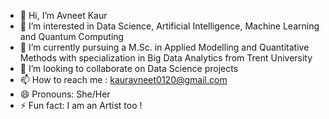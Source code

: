 - 👋 Hi, I’m Avneet Kaur
- 👀 I’m interested in Data Science, Artificial Intelligence, Machine Learning and Quantum Computing
- 🌱 I’m currently pursuing a M.Sc. in Applied Modelling and Quantitative Methods with specialization in Big Data Analytics from Trent University
- 💞️ I’m looking to collaborate on Data Science projects
- 📫 How to reach me : kauravneet0120@gmail.com
- 😄 Pronouns: She/Her
- ⚡ Fun fact: I am an Artist too !

<!---
avneetkaurna/avneetkaurna is a ✨ special ✨ repository because its `README.md` (this file) appears on your GitHub profile.
You can click the Preview link to take a look at your changes.
--->
